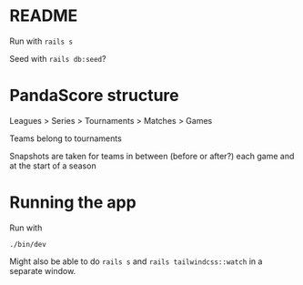 # README

Run with `rails s`

Seed with `rails db:seed`?

# PandaScore structure

Leagues > Series > Tournaments > Matches > Games

Teams belong to tournaments

Snapshots are taken for teams in between (before or after?) each game and at the start of a season

# Running the app 
Run with
```
./bin/dev
```

Might also be able to do `rails s` and `rails tailwindcss::watch` in a separate window.